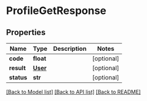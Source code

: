 # ProfileGetResponse

## Properties
Name | Type | Description | Notes
------------ | ------------- | ------------- | -------------
**code** | **float** |  | [optional] 
**result** | [**User**](User.md) |  | [optional] 
**status** | **str** |  | [optional] 

[[Back to Model list]](../README.md#documentation-for-models) [[Back to API list]](../README.md#documentation-for-api-endpoints) [[Back to README]](../README.md)


